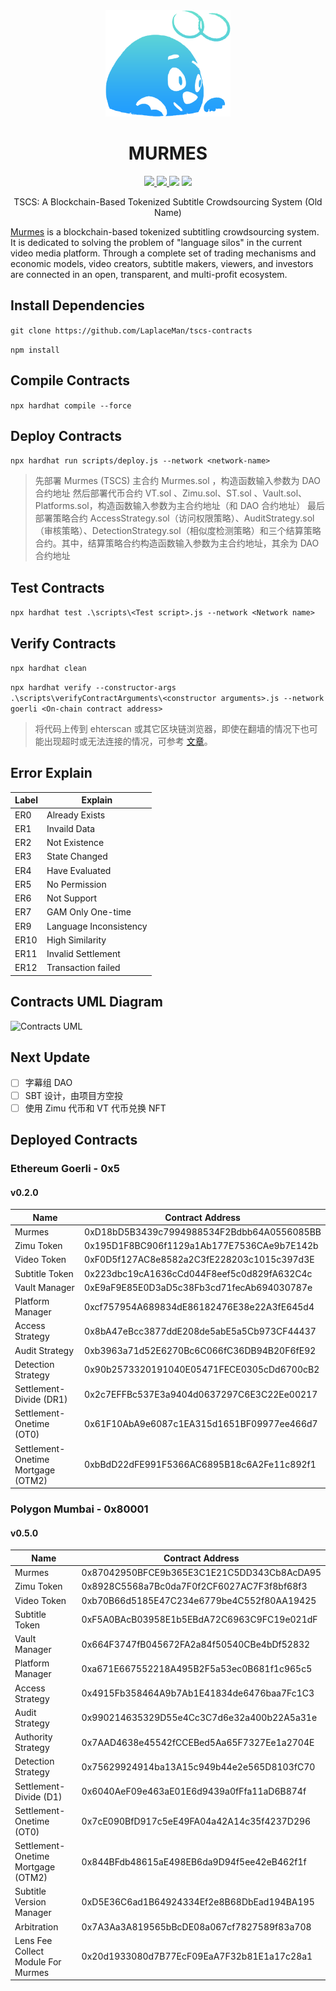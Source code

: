 <div align="center"> 
<img src="./logo.png" height="170px"/>
<p><h1>MURMES</h1></p>
<p>
<a href="https://www.youtube.com/channel/UCcIqRf9rq1oAN7pprsfpM8w"> <img src="https://img.shields.io/badge/YouTube-FF0000?style=flat&logo=youtube&logoColor=white" height="25px" /> </a>
<a href="https://twitter.com/laplaceman1007"> <img src="https://img.shields.io/badge/Twitter-1DA1F2?style=flat&logo=twitter&logoColor=white" height="25px" /> </a>
<img src="https://img.shields.io/badge/version-v0.4.0-blue" height="25px" />
 </a>
</a>
<img src="https://img.shields.io/badge/license-LGPL3.0 only-blue.svg?style=plastic" height="25px" />
 </a>
</p>
<p>
TSCS: A Blockchain-Based Tokenized Subtitle Crowdsourcing System (Old Name)
</P>
</div>

[Murmes](https://murmes.gitbook.io/murmes-protocol/) is a blockchain-based tokenized subtitling crowdsourcing system. It is dedicated to solving the problem of "language silos" in the current video media platform. Through a complete set of trading mechanisms and economic models, video creators, subtitle makers, viewers, and investors are connected in an open, transparent, and multi-profit ecosystem.

## Install Dependencies

`git clone https://github.com/LaplaceMan/tscs-contracts`

`npm install`

## Compile Contracts

`npx hardhat compile --force`

## Deploy Contracts

`npx hardhat run scripts/deploy.js --network <network-name>`

> 先部署 Murmes (TSCS) 主合约 Murmes.sol ，构造函数输入参数为 DAO 合约地址
> 然后部署代币合约 VT.sol 、Zimu.sol、ST.sol 、Vault.sol、Platforms.sol，构造函数输入参数为主合约地址（和 DAO 合约地址）
> 最后部署策略合约 AccessStrategy.sol（访问权限策略）、AuditStrategy.sol（审核策略）、DetectionStrategy.sol（相似度检测策略）和三个结算策略合约。其中，结算策略合约构造函数输入参数为主合约地址，其余为 DAO 合约地址

## Test Contracts

`npx hardhat test .\scripts\<Test script>.js --network <Network name>`

## Verify Contracts

`npx hardhat clean`

`npx hardhat verify --constructor-args .\scripts\verifyContractArguments\<constructor arguments>.js --network goerli <On-chain contract address>`

> 将代码上传到 ehterscan 或其它区块链浏览器，即使在翻墙的情况下也可能出现超时或无法连接的情况，可参考 [文章](https://learnblockchain.cn/question/2939)。

## Error Explain

| Label | Explain                |
| ----- | ---------------------- |
| ER0   | Already Exists         |
| ER1   | Invaild Data           |
| ER2   | Not Existence          |
| ER3   | State Changed          |
| ER4   | Have Evaluated         |
| ER5   | No Permission          |
| ER6   | Not Support            |
| ER7   | GAM Only One-time      |
| ER9   | Language Inconsistency |
| ER10  | High Similarity        |
| ER11  | Invalid Settlement     |
| ER12  | Transaction failed     |

## Contracts UML Diagram

![Contracts UML](./contractsUMLDiagram.svg)

## Next Update

- [ ] 字幕组 DAO
- [ ] SBT 设计，由项目方空投
- [ ] 使用 Zimu 代币和 VT 代币兑换 NFT

## Deployed Contracts

### Ethereum Goerli - 0x5

#### v0.2.0

| Name                               | Contract Address                           |
| ---------------------------------- | ------------------------------------------ |
| Murmes                             | 0xD18bD5B3439c7994988534F2Bdbb64A0556085BB |
| Zimu Token                         | 0x195D1F8BC906f1129a1Ab177E7536CAe9b7E142b |
| Video Token                        | 0xF0D5f127AC8e8582a2C3fE228203c1015c397d3E |
| Subtitle Token                     | 0x223dbc19cA1636cCd044F8eef5c0d829fA632C4c |
| Vault Manager                      | 0xE9aF9E85E0D3aD5c38Fb3cd71fecAb694030787e |
| Platform Manager                   | 0xcf757954A689834dE86182476E38e22A3fE645d4 |
| Access Strategy                    | 0x8bA47eBcc3877ddE208de5abE5a5Cb973CF44437 |
| Audit Strategy                     | 0xb3963a71d52E6270Bc6C066fC36DB94B20F6fE92 |
| Detection Strategy                 | 0x90b2573320191040E05471FECE0305cDd6700cB2 |
| Settlement-Divide (DR1)            | 0x2c7EFFBc537E3a9404d0637297C6E3C22Ee00217 |
| Settlement-Onetime (OT0)           | 0x61F10AbA9e6087c1EA315d1651BF09977ee466d7 |
| Settlement-Onetime Mortgage (OTM2) | 0xbBdD22dFE991F5366AC6895B18c6A2Fe11c892f1 |

### Polygon Mumbai - 0x80001

#### v0.5.0

| Name                               | Contract Address                           |
| ---------------------------------- | ------------------------------------------ |
| Murmes                             | 0x87042950BFCE9b365E3C1E21C5DD343Cb8AcDA95 |
| Zimu Token                         | 0x8928C5568a7Bc0da7F0f2CF6027AC7F3f8bf68f3 |
| Video Token                        | 0xb70B66d5185E47C234e6779be4C552f80AA19425 |
| Subtitle Token                     | 0xF5A0BAcB03958E1b5EBdA72C6963C9FC19e021dF |
| Vault Manager                      | 0x664F3747fB045672FA2a84f50540CBe4bDf52832 |
| Platform Manager                   | 0xa671E667552218A495B2F5a53ec0B681f1c965c5 |
| Access Strategy                    | 0x4915Fb358464A9b7Ab1E41834de6476baa7Fc1C3 |
| Audit Strategy                     | 0x990214635329D55e4Cc3C7d6e32a400b22A5a31e |
| Authority Strategy                 | 0x7AAD4638e45542fCCEBed5Aa65F7327Ee1a2704E |
| Detection Strategy                 | 0x75629924914ba13A15c949b44e2e565D8103fC70 |
| Settlement-Divide (D1)             | 0x6040AeF09e463aE01E6d9439a0fFfa11aD6B874f |
| Settlement-Onetime (OT0)           | 0x7cE090BfD917c5eE49FA04a42A14c35f4237D296 |
| Settlement-Onetime Mortgage (OTM2) | 0x844BFdb48615aE498EB6da9D94f5ee42eB462f1f |
| Subtitle Version Manager           | 0xD5E36C6ad1B64924334Ef2e8B68DbEad194BA195 |
| Arbitration                        | 0x7A3Aa3A819565bBcDE08a067cf7827589f83a708 |
| Lens Fee Collect Module For Murmes | 0x20d1933080d7B77EcF09EaA7F32b81E1a17c28a1 |
